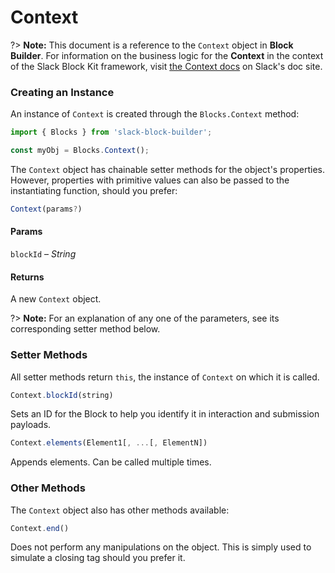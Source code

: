 # Context

?> **Note:** This document is a reference to the `Context` object in **Block Builder**. For information on the business logic for the **Context** in the context of the Slack Block Kit framework, visit [the Context docs](https:&#x2F;&#x2F;api.slack.com&#x2F;reference&#x2F;block-kit&#x2F;blocks#context) on Slack's doc site.

### Creating an Instance 

An instance of `Context` is created through the `Blocks.Context` method:

```javascript
import { Blocks } from 'slack-block-builder';

const myObj = Blocks.Context();
```


The `Context` object has chainable setter methods for the object's properties. However, properties with primitive values can also be passed to the instantiating function, should you prefer:

```javascript
Context(params?)
```

#### Params

`blockId` – *String*

#### Returns

A new `Context` object.

?> **Note:** For an explanation of any one of the parameters, see its corresponding setter method below.

### Setter Methods

All setter methods return `this`, the instance of `Context` on which it is called.

```javascript
Context.blockId(string)
```

Sets an ID for the Block to help you identify it in interaction and submission payloads.
```javascript
Context.elements(Element1[, ...[, ElementN])
```

Appends elements. Can be called multiple times.


### Other Methods

The `Context` object also has other methods available:

```javascript
Context.end()
```

Does not perform any manipulations on the object. This is simply used to simulate a closing tag should you prefer it.

